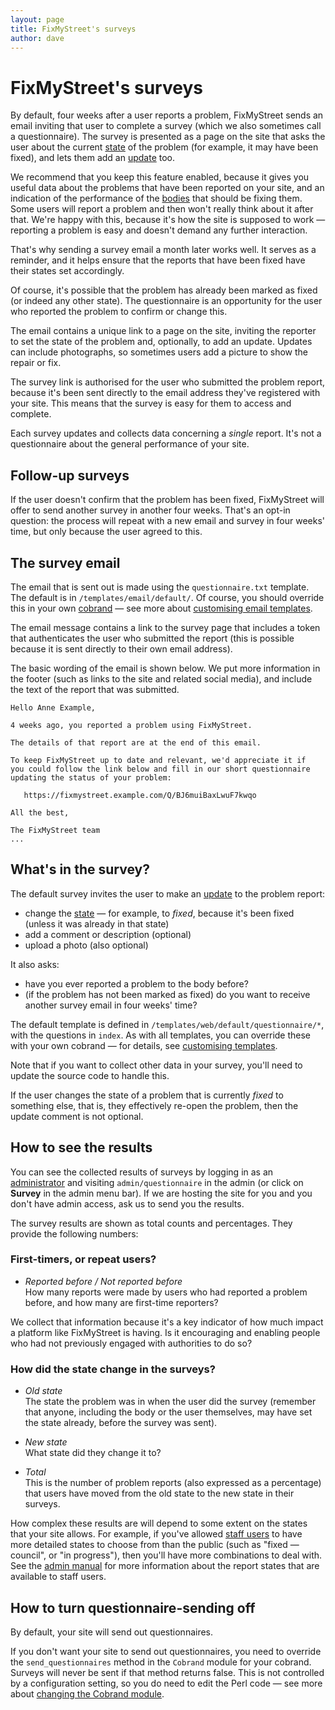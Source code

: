 ```yaml
---
layout: page
title: FixMyStreet's surveys
author: dave
---
```


# FixMyStreet's surveys

<p class="lead">
  By default, four weeks after a user reports a problem, FixMyStreet sends an
  email inviting that user to complete a survey (which we also sometimes call a
  questionnaire). The survey is presented as a page on the site that asks the
  user about the current
  <a href="{{site.baseurl}}glossary/#state" class="glossary__link">state</a>
  of the problem (for example, it may have been fixed), and lets them add an
  <a href="{{site.baseurl}}glossary/#update" class="glossary__link">update</a>
  too.
</p> 
  
We recommend that you keep this feature enabled, because it gives you
useful data about the problems that have been reported on your site, and
an indication of the performance of the 
<a href="{{site.baseurl}}glossary/#body" class="glossary__link">bodies</a>
that should be fixing them. Some users will report a problem and then won't
really think about it after that. We're happy with this, because it's how the
site is supposed to work &mdash; reporting a problem is easy and doesn't demand
any further interaction.

That's why sending a survey email a month later works well. It serves as a
reminder, and it helps ensure that the reports that have been fixed have their
states set accordingly.

Of course, it's possible that the problem has already been marked as fixed (or
indeed any other state). The questionnaire is an opportunity for the user who
reported the problem to confirm or change this.

The email contains a unique link to a page on the site, inviting the reporter
to set the state of the problem and, optionally, to add an update. Updates can
include photographs, so sometimes users add a picture to show the repair or
fix.

The survey link is authorised for the user who submitted the problem report,
because it's been sent directly to the email address they've registered with
your site. This means that the survey is easy for them to access and complete.

Each survey updates and collects data concerning a _single_ report. It's not
a questionnaire about the general performance of your site.

## Follow-up surveys

If the user doesn't confirm that the problem has been fixed, FixMyStreet will
offer to send another survey in another four weeks. That's an opt-in question:
the process will repeat with a new email and survey in four weeks' time, but
only because the user agreed to this.

## The survey email

The email that is sent out is made using the `questionnaire.txt` template. The
default is in `/templates/email/default/`. Of course, you should override this
in your own
<a href="{{site.baseurl}}glossary/#cobrand" class="glossary__link">cobrand</a>
&mdash; see more about 
[customising email templates]({{site.baseurl}}customising/templates/#emails).

The email message contains a link to the survey page that includes a token that
authenticates the user who submitted the report (this is possible because it is
sent directly to their own email address).

The basic wording of the email is shown below. We put more information in the
footer (such as links to the site and related social media), and include the
text of the report that was submitted.

    Hello Anne Example,

    4 weeks ago, you reported a problem using FixMyStreet.

    The details of that report are at the end of this email.

    To keep FixMyStreet up to date and relevant, we'd appreciate it if
    you could follow the link below and fill in our short questionnaire
    updating the status of your problem:

       https://fixmystreet.example.com/Q/BJ6muiBaxLwuF7kwqo

    All the best,

    The FixMyStreet team
    ...

## What's in the survey?

The default survey invites the user to make an
<a href="{{site.baseurl}}glossary/#update" class="glossary__link">update</a>
to the problem report:

   * change the <a href="{{site.baseurl}}glossary/#state" class="glossary__link">state</a>
     &mdash; for example, to _fixed_, because it's been fixed (unless it was
     already in that state)
   * add a comment or description (optional)
   * upload a photo (also optional)

It also asks:

   * have you ever reported a problem to the body before?
   * (if the problem has not been marked as fixed) do you want to receive
     another survey email in four weeks' time?

The default template is defined in `/templates/web/default/questionnaire/*`,
with the questions in `index`. As with all templates, you can override
these with your own cobrand &mdash; for details, see
[customising templates]({{site.baseurl}}customising/templates/#emails).

Note that if you want to collect other data in your survey, you'll need to
update the source code to handle this.

If the user changes the state of a problem that is currently _fixed_ to
something else, that is, they effectively re-open the problem, then the update
comment is not optional.

## How to see the results

You can see the collected results of surveys by logging in as an
<a href="{{site.baseurl}}glossary/#administrator" class="glossary__link">administrator</a>
and visiting `admin/questionnaire` in the admin (or click on **Survey** in the
admin menu bar). If we are hosting the site for you and you don't have admin
access, ask us to send you the results.

The survey results are shown as total counts and percentages. They provide the
following numbers:

### First-timers, or repeat users?

* _Reported before / Not reported before_
  <br>
  How many reports were made by users who had reported a problem before, and
  how many are first-time reporters?
  
We collect that information because it's a key indicator of how much impact a
platform like FixMyStreet is having. Is it encouraging and enabling people who
had not previously engaged with authorities to do so?

### How did the state change in the surveys?

* _Old state_
  <br>
  The state the problem was in when the user did the survey (remember that
  anyone, including the body or the user themselves, may have set the state
  already, before the survey was sent).

* _New state_
  <br>
  What state did they change it to?

* _Total_
  <br>
  This is the number of problem reports (also expressed as a percentage) that
  users have moved from the old state to the new state in their surveys.
  
How complex these results are will depend to some extent on the states that
your site allows. For example, if you've allowed
<a href="{{site.baseurl}}glossary/#staff-user" class="glossary__link">staff users</a>
to have more detailed states to choose from than the public (such as "fixed
&mdash; council", or "in&nbsp;progress"), then you'll have more combinations to
deal with. See the [admin manual]({{site.baseurl}}running/admin_manual/) for more
information about the report states that are available to staff users.

## How to turn questionnaire-sending off

By default, your site will send out questionnaires.

If you don't want your site to send out questionnaires, you need to override
the `send_questionnaires` method in the `Cobrand` module for your cobrand.
Surveys will never be sent if that method returns false. This is not controlled
by a configuration setting, so you do need to edit the Perl code &mdash; see
more about [changing the Cobrand module](customising/cobrand-module).

